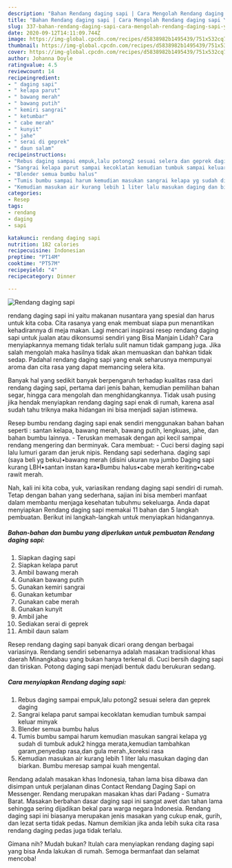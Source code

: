 ```yaml
---
description: "Bahan Rendang daging sapi | Cara Mengolah Rendang daging sapi Yang Paling Enak"
title: "Bahan Rendang daging sapi | Cara Mengolah Rendang daging sapi Yang Paling Enak"
slug: 337-bahan-rendang-daging-sapi-cara-mengolah-rendang-daging-sapi-yang-paling-enak
date: 2020-09-12T14:11:09.744Z
image: https://img-global.cpcdn.com/recipes/d5838982b1495439/751x532cq70/rendang-daging-sapi-foto-resep-utama.jpg
thumbnail: https://img-global.cpcdn.com/recipes/d5838982b1495439/751x532cq70/rendang-daging-sapi-foto-resep-utama.jpg
cover: https://img-global.cpcdn.com/recipes/d5838982b1495439/751x532cq70/rendang-daging-sapi-foto-resep-utama.jpg
author: Johanna Doyle
ratingvalue: 4.5
reviewcount: 14
recipeingredient:
- " daging sapi"
- " kelapa parut"
- " bawang merah"
- " bawang putih"
- " kemiri sangrai"
- " ketumbar"
- " cabe merah"
- " kunyit"
- " jahe"
- " serai di geprek"
- " daun salam"
recipeinstructions:
- "Rebus daging sampai empuk,lalu potong2 sesuai selera dan geprek daging"
- "Sangrai kelapa parut sampai kecoklatan kemudian tumbuk sampai keluar minyak"
- "Blender semua bumbu halus"
- "Tumis bumbu sampai harum kemudian masukan sangrai kelapa yg sudah di tumbuk aduk2 hingga merata,kemudian tambahkan garam,penyedap rasa,dan gula merah.,koreksi rasa"
- "Kemudian masukan air kurang lebih 1 liter lalu masukan daging dan biarkan. Bumbu meresap sampai kuah mengental."
categories:
- Resep
tags:
- rendang
- daging
- sapi

katakunci: rendang daging sapi 
nutrition: 182 calories
recipecuisine: Indonesian
preptime: "PT14M"
cooktime: "PT57M"
recipeyield: "4"
recipecategory: Dinner

---
```



![Rendang daging sapi](https://img-global.cpcdn.com/recipes/d5838982b1495439/751x532cq70/rendang-daging-sapi-foto-resep-utama.jpg)


rendang daging sapi ini yaitu makanan nusantara yang spesial dan harus untuk kita coba. Cita rasanya yang enak membuat siapa pun menantikan kehadirannya di meja makan.
Lagi mencari inspirasi resep rendang daging sapi untuk jualan atau dikonsumsi sendiri yang Bisa Manjain Lidah? Cara menyiapkannya memang tidak terlalu sulit namun tidak gampang juga. Jika salah mengolah maka hasilnya tidak akan memuaskan dan bahkan tidak sedap. Padahal rendang daging sapi yang enak seharusnya mempunyai aroma dan cita rasa yang dapat memancing selera kita.

Banyak hal yang sedikit banyak berpengaruh terhadap kualitas rasa dari rendang daging sapi, pertama dari jenis bahan, kemudian pemilihan bahan segar, hingga cara mengolah dan menghidangkannya. Tidak usah pusing jika hendak menyiapkan rendang daging sapi enak di rumah, karena asal sudah tahu triknya maka hidangan ini bisa menjadi sajian istimewa.

Resep bumbu rendang daging sapi enak sendiri menggunakan bahan bahan seperti : santan kelapa, bawang merah, bawang putih, lengkuas, jahe, dan bahan bumbu lainnya. - Teruskan memasak dengan api kecil sampai rendang mengering dan berminyak. Cara membuat: - Cuci bersi daging sapi lalu lumuri garam dan jeruk nipis. Rendang sapi sederhana. daging sapi (saya beli yg beku)•bawang merah (disini ukuran nya jumbo Daging sapi kurang LBH•santan instan kara•Bumbu halus•cabe merah keriting•cabe rawit merah.


Nah, kali ini kita coba, yuk, variasikan rendang daging sapi sendiri di rumah. Tetap dengan bahan yang sederhana, sajian ini bisa memberi manfaat dalam membantu menjaga kesehatan tubuhmu sekeluarga. Anda dapat menyiapkan Rendang daging sapi memakai 11 bahan dan 5 langkah pembuatan. Berikut ini langkah-langkah untuk menyiapkan hidangannya.

<!--inarticleads1-->

##### Bahan-bahan dan bumbu yang diperlukan untuk pembuatan Rendang daging sapi:

1. Siapkan  daging sapi
1. Siapkan  kelapa parut
1. Ambil  bawang merah
1. Gunakan  bawang putih
1. Gunakan  kemiri sangrai
1. Gunakan  ketumbar
1. Gunakan  cabe merah
1. Gunakan  kunyit
1. Ambil  jahe
1. Sediakan  serai di geprek
1. Ambil  daun salam


Resep rendang daging sapi banyak dicari orang dengan berbagai variasinya. Rendang sendiri sebenarnya adalah masakan tradisional khas daerah Minangkabau yang bukan hanya terkenal di. Cuci bersih daging sapi dan tiriskan. Potong daging sapi menjadi bentuk dadu berukuran sedang. 

<!--inarticleads2-->

##### Cara menyiapkan Rendang daging sapi:

1. Rebus daging sampai empuk,lalu potong2 sesuai selera dan geprek daging
1. Sangrai kelapa parut sampai kecoklatan kemudian tumbuk sampai keluar minyak
1. Blender semua bumbu halus
1. Tumis bumbu sampai harum kemudian masukan sangrai kelapa yg sudah di tumbuk aduk2 hingga merata,kemudian tambahkan garam,penyedap rasa,dan gula merah.,koreksi rasa
1. Kemudian masukan air kurang lebih 1 liter lalu masukan daging dan biarkan. Bumbu meresap sampai kuah mengental.


Rendang adalah masakan khas Indonesia, tahan lama bisa dibawa dan disimpan untuk perjalanan dinas Contact Rendang Daging Sapi on Messenger. Rendang merupakan masakan khas dari Padang - Sumatra Barat. Masakan berbahan dasar daging sapi ini sangat awet dan tahan lama sehingga sering dijadikan bekal para warga negara Indonesia. Rendang daging sapi ini biasanya merupakan jenis masakan yang cukup enak, gurih, dan lezat serta tidak pedas. Namun demikian jika anda lebih suka cita rasa rendang daging pedas juga tidak terlalu. 

Gimana nih? Mudah bukan? Itulah cara menyiapkan rendang daging sapi yang bisa Anda lakukan di rumah. Semoga bermanfaat dan selamat mencoba!
